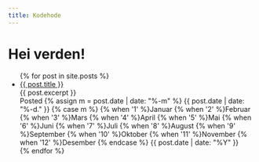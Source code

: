 ```yaml
---
title: Kodehode
---
```


# Hei verden!

<ul class="post-list">
    {% for post in site.posts %}
        <li>
            <div class="title"><a href="{{ post.url }}">{{ post.title }}</a></div>
            <div class="excerpt">{{ post.excerpt }}</div>
            <div class="date">Posted <span class="date">
                {% assign m = post.date | date: "%-m" %}
                {{ post.date | date: "%-d." }}
                {% case m %}
                    {% when '1' %}Januar
                    {% when '2' %}Februar
                    {% when '3' %}Mars
                    {% when '4' %}April
                    {% when '5' %}Mai
                    {% when '6' %}Juni
                    {% when '7' %}Juli
                    {% when '8' %}August
                    {% when '9' %}September
                    {% when '10' %}Oktober
                    {% when '11' %}November
                    {% when '12' %}Desember
                {% endcase %}
                {{ post.date | date: "%Y" }}
            </span></div>
        </li>
    </a>
    {% endfor %}
</ul>
